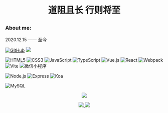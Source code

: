 # <p align="center">道阻且长 行则将至</p> 

### About me:

2020.12.15 —— 至今

<a href="https://github.com/coder-hxl" ><img src="https://img.shields.io/badge/-GitHub-000?style=flat&logo=GitHub&logoColor=white" alt="GitHub" /></a>
<a href="https://wakatime.com/@coderhxl" ><img src="https://wakatime.com/badge/user/04478268-906e-4938-8097-7c24abb8682e.svg" /></a>

<!-- 前端 -->
![HTML5](https://img.shields.io/badge/-HTML5-000?&logo=HTML5)
![CSS3](https://img.shields.io/badge/-CSS3-black?style=flat&logo=css3&logoColor=1572B6)
![JavaScript](https://img.shields.io/badge/-JavaScript-black?style=flat&logo=javascript)
![TypeScript](https://img.shields.io/badge/-TypeScript-black?style=flat&logo=typescript)
![Vue.js](https://img.shields.io/badge/-Vue.js-black?style=flat&logo=vue.js)
![React](https://img.shields.io/badge/-React-black?style=flat&logo=react)
![Webpack](https://img.shields.io/badge/-Webpack-black?style=flat&logo=webpack)
![Vite](https://img.shields.io/badge/-Vite-black?style=flat&logo=vite)
![微信小程序](https://img.shields.io/badge/-%E5%BE%AE%E4%BF%A1%E5%B0%8F%E7%A8%8B%E5%BA%8F-000?&logo=WECHAT)

<!-- 后端 -->
![Node.js](https://img.shields.io/badge/-Node.js-black?style=flat&logo=node.js)
![Express](https://img.shields.io/badge/-Express-black?style=flat&logo=Express)
![Koa](https://img.shields.io/badge/-Koa-black?style=flat&logo=Koa)

<!-- 数据库 -->
![MySQL](https://img.shields.io/badge/-MySQL-black?style=flat&logo=MySQL)


<a href="https://github.com/coder-hxl"> 
 <p align="center">
    <img align="center" src="https://github-readme-stats.vercel.app/api/top-langs/?username=coder-hxl&theme=tokyonight&layout=compact" />
 </p>
 <p align="center">
  <img src="https://github-readme-stats.vercel.app/api?username=coder-hxl&theme=tokyonight&show_icons=true" />
  <img src="https://github-readme-streak-stats.herokuapp.com/?user=coder-hxl&theme=tokyonight" />
 </p>
</a>


<!-- 
<img src="https://raw.githubusercontent.com/iampavangandhi/iampavangandhi/master/gifs/Hi.gif" width="30px">
-->

<!-- 
 <a href="https://i.pinimg.com/originals/e4/26/70/e426702edf874b181aced1e2fa5c6cde.gif">
  <img align="right" width="255px" alt="GIF" src="https://i.pinimg.com/originals/e4/26/70/e426702edf874b181aced1e2fa5c6cde.gif" />
</a>
-->


<!--
**coder-hxl/coder-hxl** is a ✨ _special_ ✨ repository because its `README.md` (this file) appears on your GitHub profile.

Here are some ideas to get you started:

- 🔭 I’m currently working on ...
- 🌱 I’m currently learning ...
- 👯 I’m looking to collaborate on ...
- 🤔 I’m looking for help with ...
- 💬 Ask me about ...
- 📫 How to reach me: ...
- 😄 Pronouns: ...
- ⚡ Fun fact: ...
-->
